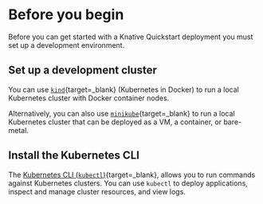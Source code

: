 # Before you begin
Before you can get started with a Knative Quickstart deployment you must set up a development environment.

## Set up a development cluster

You can use [`kind`](https://kind.sigs.k8s.io/docs/user/quick-start){target=_blank} (Kubernetes in Docker) to run a local Kubernetes cluster with Docker container nodes.

Alternatively, you can also use [`minikube`](https://minikube.sigs.k8s.io/docs/start/){target=_blank} to run a local Kubernetes cluster that can be deployed as a VM, a container, or bare-metal.

## Install the Kubernetes CLI

The [Kubernetes CLI (`kubectl`)](https://kubernetes.io/docs/tasks/tools/install-kubectl){target=_blank}, allows you to run commands against Kubernetes clusters. You can use `kubectl` to deploy applications, inspect and manage cluster resources, and view logs.

